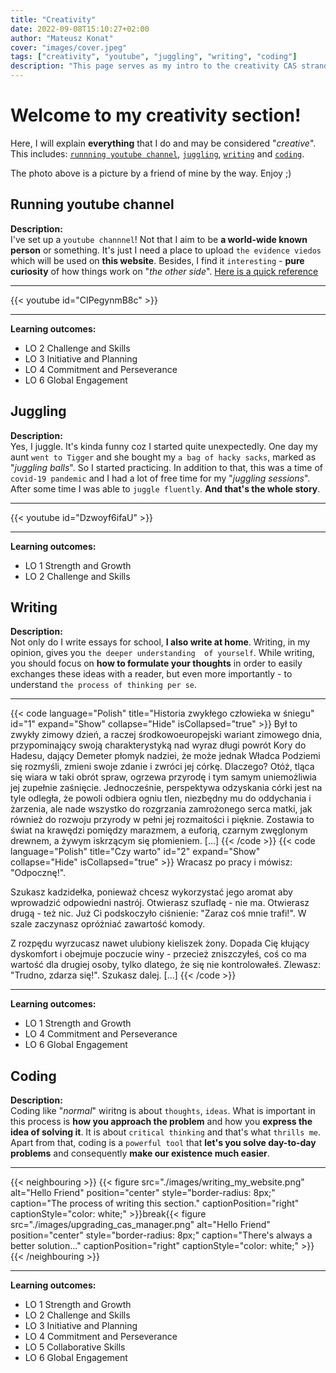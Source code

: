 ```yaml
---
title: "Creativity"
date: 2022-09-08T15:10:27+02:00
author: "Mateusz Konat"
cover: "images/cover.jpeg"
tags: ["creativity", "youtube", "juggling", "writing", "coding"]
description: "This page serves as my intro to the creativity CAS strand."
---
```


# Welcome to my creativity section!
Here, I will explain **everything** that I do and may be considered "_creative_". This includes: [`runnning youtube channel`](#running-youtube-channel), [`juggling`](#juggling), [`writing`](#writing) and [`coding`](#coding).

The photo above is a picture by a friend of mine by the way. Enjoy ;)

## Running youtube channel
**Description:**<br>
I've set up a `youtube channnel`! Not that I aim to be **a world-wide known person** or something. It's just I need a place to upload `the evidence viedos` which will be used on **this website**. Besides, I find it `interesting` - **pure curiosity** of how things work on "_the other side_". [Here is a quick reference](https://www.youtube.com/channel/UCaFx3UdgaiBVbJQBZsR9x-Q)

***
{{< youtube id="CIPegynmB8c" >}}
***

**Learning outcomes:**
- LO 2 Challenge and Skills
- LO 3 Initiative and Planning
- LO 4 Commitment and Perseverance
- LO 6 Global Engagement

## Juggling
**Description:**<br>
Yes, I juggle. It's kinda funny coz I started quite unexpectedly. One day my aunt `went to Tigger` and she bought my `a bag of hacky sacks`, marked as "_juggling balls_". So I started practicing. In addition to that, this was a time of `covid-19 pandemic` and I had a lot of free time for my "_juggling sessions_". After some time I was able to `juggle fluently`. **And that's the whole story**.

***
{{< youtube id="Dzwoyf6ifaU" >}}
***

**Learning outcomes:**
- LO 1 Strength and Growth
- LO 2 Challenge and Skills

## Writing
**Description:**<br>
Not only do I write essays for school, **I also write at home**. Writing, in my opinion, gives you `the deeper understanding  of yourself`. While writing, you should focus on **how to formulate your thoughts** in order to easily exchanges these ideas with a reader, but even more importantly - to understand `the process of thinking per se`.

***
{{< code language="Polish" title="Historia zwykłego człowieka w śniegu" id="1" expand="Show" collapse="Hide" isCollapsed="true" >}}
Był to zwykły zimowy dzień, a raczej środkowoeuropejski wariant zimowego dnia, przypominający swoją 
charakterystyką nad wyraz długi powrót Kory do Hadesu, dający Demeter płomyk nadziei, że może jednak 
Władca Podziemi się rozmyśli, zmieni swoje zdanie i zwróci jej córkę. Dlaczego? Otóż, tląca się wiara w 
taki obrót spraw, ogrzewa przyrodę i tym samym uniemożliwia jej zupełnie zaśnięcie. Jednocześnie, 
perspektywa odzyskania córki jest na tyle odległa, że powoli odbiera ogniu tlen, niezbędny mu do 
oddychania i żarzenia, ale nade wszystko do rozgrzania zamrożonego serca matki, jak również do rozwoju 
przyrody w pełni jej rozmaitości i pięknie. Zostawia to świat na krawędzi pomiędzy marazmem, a euforią, 
czarnym zwęglonym drewnem, a żywym iskrzącym się płomieniem. [...] 
{{< /code >}}
{{< code language="Polish" title="Czy warto" id="2" expand="Show" collapse="Hide" isCollapsed="true" >}}
Wracasz po pracy i mówisz: "Odpocznę!".  

Szukasz kadzidełka, ponieważ chcesz wykorzystać jego aromat aby wprowadzić odpowiedni nastrój. Otwierasz 
szufladę - nie ma. Otwierasz drugą - też nic. Już Ci podskoczyło ciśnienie: "Zaraz coś mnie trafi!". W 
szale zaczynasz opróżniać zawartość komody.  

Z rozpędu wyrzucasz nawet ulubiony kieliszek żony. Dopada Cię kłujący dyskomfort i obejmuje poczucie 
winy - przecież zniszczyłeś, coś co ma wartość dla drugiej osoby, tylko dlatego, że się nie 
kontrolowałeś. Zlewasz: "Trudno, zdarza się!". Szukasz dalej. [...] 
{{< /code >}}
***

**Learning outcomes:**
- LO 1 Strength and Growth
- LO 4 Commitment and Perseverance
- LO 6 Global Engagement

## Coding
**Description:**<br>
Coding like "_normal_" wiritng is about `thoughts`, `ideas`. What is important in this process is **how you approach the problem** and how you **express the idea of solving it**. It is about `critical thinking` and that's what `thrills me`. Apart from that, coding is a `powerful tool` that **let's you solve day-to-day problems** and consequently **make our existence much easier**.

***
{{< neighbouring >}}
{{< figure src="./images/writing_my_website.png" alt="Hello Friend" position="center" style="border-radius: 8px;" caption="The process of writing this section." captionPosition="right" captionStyle="color: white;" >}}break{{< figure src="./images/upgrading_cas_manager.png" alt="Hello Friend" position="center" style="border-radius: 8px;" caption="There's always a better solution..." captionPosition="right" captionStyle="color: white;" >}}
{{< /neighbouring >}}
***

**Learning outcomes:**
- LO 1 Strength and Growth
- LO 2 Challenge and Skills
- LO 3 Initiative and Planning
- LO 4 Commitment and Perseverance
- LO 5 Collaborative Skills
- LO 6 Global Engagement
